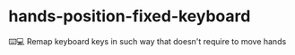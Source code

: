 # hands-position-fixed-keyboard
 ⌨️💻 Remap keyboard keys in such way that doesn't require to move hands
